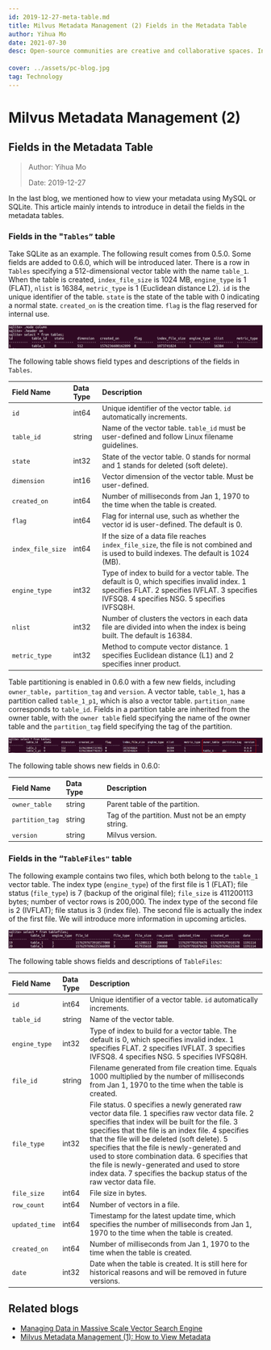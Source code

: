 ```yaml
---
id: 2019-12-27-meta-table.md
title: Milvus Metadata Management (2) Fields in the Metadata Table
author: Yihua Mo
date: 2021-07-30
desc: Open-source communities are creative and collaborative spaces. In that vein, the Milvus

cover: ../assets/pc-blog.jpg
tag: Technology
---
```


# Milvus Metadata Management (2)

## Fields in the Metadata Table

> Author: Yihua Mo
>
> Date: 2019-12-27

In the last blog, we mentioned how to view your metadata using MySQL or SQLite. This article mainly intends to introduce in detail the fields in the metadata tables.

### Fields in the "`Tables”` table

Take SQLite as an example. The following result comes from 0.5.0. Some fields are added to 0.6.0, which will be introduced later. There is a row in `Tables` specifying a 512-dimensional vector table with the name `table_1`. When the table is created, `index_file_size` is 1024 MB, `engine_type` is 1 (FLAT), `nlist` is 16384, `metric_type` is 1 (Euclidean distance L2). `id` is the unique identifier of the table. `state` is the state of the table with 0 indicating a normal state. `created_on` is the creation time. `flag` is the flag reserved for internal use.

![tables](https://raw.githubusercontent.com/milvus-io/community/master/blog/assets/metadata/tables.png)

The following table shows field types and descriptions of the fields in `Tables`.

| Field Name        | Data Type | Description                                                                                                                                                                                 |
| :---------------- | :-------- | :------------------------------------------------------------------------------------------------------------------------------------------------------------------------------------------ |
| `id`              | int64     | Unique identifier of the vector table. `id` automatically increments.                                                                                                                       |
| `table_id`        | string    | Name of the vector table. `table_id` must be user-defined and follow Linux filename guidelines.                                                                                             |
| `state`           | int32     | State of the vector table. 0 stands for normal and 1 stands for deleted (soft delete).                                                                                                      |
| `dimension`       | int16     | Vector dimension of the vector table. Must be user-defined.                                                                                                                                 |
| `created_on`      | int64     | Number of milliseconds from Jan 1, 1970 to the time when the table is created.                                                                                                              |
| `flag`            | int64     | Flag for internal use, such as whether the vector id is user-defined. The default is 0.                                                                                                     |
| `index_file_size` | int64     | If the size of a data file reaches `index_file_size`, the file is not combined and is used to build indexes. The default is 1024 (MB).                                                      |
| `engine_type`     | int32     | Type of index to build for a vector table. The default is 0, which specifies invalid index. 1 specifies FLAT. 2 specifies IVFLAT. 3 specifies IVFSQ8. 4 specifies NSG. 5 specifies IVFSQ8H. |
| `nlist`           | int32     | Number of clusters the vectors in each data file are divided into when the index is being built. The default is 16384.                                                                      |
| `metric_type`     | int32     | Method to compute vector distance. 1 specifies Euclidean distance (L1) and 2 specifies inner product.                                                                                       |

Table partitioning is enabled in 0.6.0 with a few new fields, including `owner_table`，`partition_tag` and `version`. A vector table, `table_1`, has a partition called `table_1_p1`, which is also a vector table. `partition_name` corresponds to `table_id`. Fields in a partition table are inherited from the owner table, with the `owner table` field specifying the name of the owner table and the `partition_tag` field specifying the tag of the partition.

![tables_new](https://raw.githubusercontent.com/milvus-io/community/master/blog/assets/metadata/tables_new.png)

The following table shows new fields in 0.6.0:

| Field Name      | Data Type | Description                                        |
| :-------------- | :-------- | :------------------------------------------------- |
| `owner_table`   | string    | Parent table of the partition.                     |
| `partition_tag` | string    | Tag of the partition. Must not be an empty string. |
| `version`       | string    | Milvus version.                                    |

### Fields in the “`TableFiles"` table

The following example contains two files, which both belong to the `table_1` vector table. The index type (`engine_type`) of the first file is 1 (FLAT); file status (`file_type`) is 7 (backup of the original file); `file_size` is 411200113 bytes; number of vector rows is 200,000. The index type of the second file is 2 (IVFLAT); file status is 3 (index file). The second file is actually the index of the first file. We will introduce more information in upcoming articles.

![tablefiles](https://raw.githubusercontent.com/milvus-io/community/master/blog/assets/metadata/tablefiles.png)

The following table shows fields and descriptions of `TableFiles`:

| Field Name     | Data Type | Description                                                                                                                                                                                                                                                                                                                                                                                                                                                                       |
| :------------- | :-------- | :-------------------------------------------------------------------------------------------------------------------------------------------------------------------------------------------------------------------------------------------------------------------------------------------------------------------------------------------------------------------------------------------------------------------------------------------------------------------------------- |
| `id`           | int64     | Unique identifier of a vector table. `id` automatically increments.                                                                                                                                                                                                                                                                                                                                                                                                               |
| `table_id`     | string    | Name of the vector table.                                                                                                                                                                                                                                                                                                                                                                                                                                                         |
| `engine_type`  | int32     | Type of index to build for a vector table. The default is 0, which specifies invalid index. 1 specifies FLAT. 2 specifies IVFLAT. 3 specifies IVFSQ8. 4 specifies NSG. 5 specifies IVFSQ8H.                                                                                                                                                                                                                                                                                       |
| `file_id`      | string    | Filename generated from file creation time. Equals 1000 multiplied by the number of milliseconds from Jan 1, 1970 to the time when the table is created.                                                                                                                                                                                                                                                                                                                          |
| `file_type`    | int32     | File status. 0 specifies a newly generated raw vector data file. 1 specifies raw vector data file. 2 specifies that index will be built for the file. 3 specifies that the file is an index file. 4 specifies that the file will be deleted (soft delete). 5 specifies that the file is newly-generated and used to store combination data. 6 specifies that the file is newly-generated and used to store index data. 7 specifies the backup status of the raw vector data file. |
| `file_size`    | int64     | File size in bytes.                                                                                                                                                                                                                                                                                                                                                                                                                                                               |
| `row_count`    | int64     | Number of vectors in a file.                                                                                                                                                                                                                                                                                                                                                                                                                                                      |
| `updated_time` | int64     | Timestamp for the latest update time, which specifies the number of milliseconds from Jan 1, 1970 to the time when the table is created.                                                                                                                                                                                                                                                                                                                                          |
| `created_on`   | int64     | Number of milliseconds from Jan 1, 1970 to the time when the table is created.                                                                                                                                                                                                                                                                                                                                                                                                    |
| `date`         | int32     | Date when the table is created. It is still here for historical reasons and will be removed in future versions.                                                                                                                                                                                                                                                                                                                                                                   |

## Related blogs

- [Managing Data in Massive Scale Vector Search Engine](https://medium.com/@milvusio/managing-data-in-massive-scale-vector-search-engine-db2e8941ce2f)
- [Milvus Metadata Management (1): How to View Metadata](https://medium.com/@milvusio/milvus-metadata-management-1-6b9e05c06fb0)
